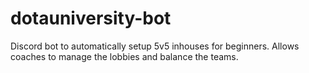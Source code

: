 # dotauniversity-bot

Discord bot to automatically setup 5v5 inhouses for beginners. Allows coaches to manage the lobbies and balance the teams.
